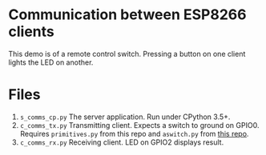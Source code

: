 # Communication between ESP8266 clients

This demo is of a remote control switch. Pressing a button on one client lights
the LED on another.

# Files

 1. `s_comms_cp.py` The server application. Run under CPython 3.5+.
 2. `c_comms_tx.py` Transmitting client. Expects a switch to ground on GPIO0.
 Requires `primitives.py` from this repo and `aswitch.py` from
 [this repo](https://github.com/peterhinch/micropython-async).
 3. `c_comms_rx.py` Receiving client. LED on GPIO2 displays result.

